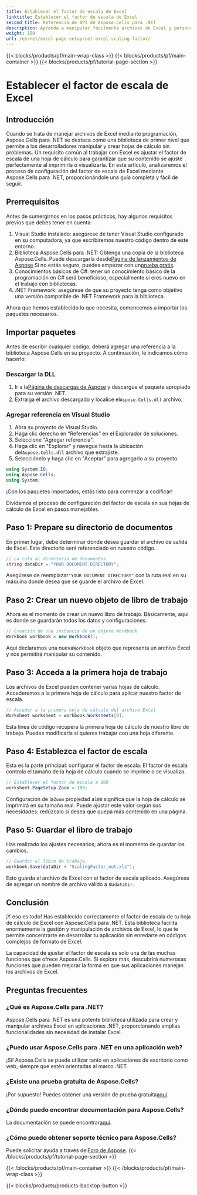 ```yaml
---
title: Establecer el factor de escala de Excel
linktitle: Establecer el factor de escala de Excel
second_title: Referencia de API de Aspose.Cells para .NET
description: Aprenda a manipular fácilmente archivos de Excel y personalizar el factor de escala usando Aspose.Cells para .NET.
weight: 180
url: /es/net/excel-page-setup/set-excel-scaling-factor/
---
```


{{< blocks/products/pf/main-wrap-class >}}
{{< blocks/products/pf/main-container >}}
{{< blocks/products/pf/tutorial-page-section >}}

# Establecer el factor de escala de Excel

## Introducción

Cuando se trata de manejar archivos de Excel mediante programación, Aspose.Cells para .NET se destaca como una biblioteca de primer nivel que permite a los desarrolladores manipular y crear hojas de cálculo sin problemas. Un requisito común al trabajar con Excel es ajustar el factor de escala de una hoja de cálculo para garantizar que su contenido se ajuste perfectamente al imprimirla o visualizarla. En este artículo, analizaremos el proceso de configuración del factor de escala de Excel mediante Aspose.Cells para .NET, proporcionándole una guía completa y fácil de seguir.

## Prerrequisitos

Antes de sumergirnos en los pasos prácticos, hay algunos requisitos previos que debes tener en cuenta:

1. Visual Studio instalado: asegúrese de tener Visual Studio configurado en su computadora, ya que escribiremos nuestro código dentro de este entorno.
2.  Biblioteca Aspose.Cells para .NET: Obtenga una copia de la biblioteca Aspose.Cells. Puede descargarla desde[Página de lanzamientos de Aspose](https://releases.aspose.com/cells/net/) Si no estás seguro, puedes empezar con un[prueba gratis](https://releases.aspose.com/).
3. Conocimientos básicos de C#: tener un conocimiento básico de la programación en C# será beneficioso, especialmente si eres nuevo en el trabajo con bibliotecas.
4. .NET Framework: asegúrese de que su proyecto tenga como objetivo una versión compatible de .NET Framework para la biblioteca.

Ahora que hemos establecido lo que necesita, comencemos a importar los paquetes necesarios.

## Importar paquetes

Antes de escribir cualquier código, deberá agregar una referencia a la biblioteca Aspose.Cells en su proyecto. A continuación, le indicamos cómo hacerlo:

### Descargar la DLL

1.  Ir a la[Página de descargas de Aspose](https://releases.aspose.com/cells/net/) y descargue el paquete apropiado para su versión .NET.
2.  Extraiga el archivo descargado y localice el`Aspose.Cells.dll` archivo.

### Agregar referencia en Visual Studio

1. Abra su proyecto de Visual Studio.
2. Haga clic derecho en “Referencias” en el Explorador de soluciones.
3. Seleccione "Agregar referencia". 
4.  Haga clic en "Explorar" y navegue hasta la ubicación del`Aspose.Cells.dll` archivo que extrajiste.
5. Selecciónelo y haga clic en "Aceptar" para agregarlo a su proyecto.

```csharp
using System.IO;
using Aspose.Cells;
using System;
```

¡Con los paquetes importados, estás listo para comenzar a codificar!

Dividamos el proceso de configuración del factor de escala en sus hojas de cálculo de Excel en pasos manejables.

## Paso 1: Prepare su directorio de documentos

En primer lugar, debe determinar dónde desea guardar el archivo de salida de Excel. Este directorio será referenciado en nuestro código. 

```csharp
// La ruta al directorio de documentos.
string dataDir = "YOUR DOCUMENT DIRECTORY";
```

Asegúrese de reemplazar`"YOUR DOCUMENT DIRECTORY"` con la ruta real en su máquina donde desea que se guarde el archivo de Excel.

## Paso 2: Crear un nuevo objeto de libro de trabajo

Ahora es el momento de crear un nuevo libro de trabajo. Básicamente, aquí es donde se guardarán todos los datos y configuraciones.

```csharp
// Creación de una instancia de un objeto Workbook
Workbook workbook = new Workbook();
```

 Aquí declaramos una nueva`Workbook` objeto que representa un archivo Excel y nos permitirá manipular su contenido.

## Paso 3: Acceda a la primera hoja de trabajo

Los archivos de Excel pueden contener varias hojas de cálculo. Accederemos a la primera hoja de cálculo para aplicar nuestro factor de escala.

```csharp
// Acceder a la primera hoja de cálculo del archivo Excel
Worksheet worksheet = workbook.Worksheets[0];
```

Esta línea de código recupera la primera hoja de cálculo de nuestro libro de trabajo. Puedes modificarla si quieres trabajar con una hoja diferente.

## Paso 4: Establezca el factor de escala

Esta es la parte principal: configurar el factor de escala. El factor de escala controla el tamaño de la hoja de cálculo cuando se imprime o se visualiza.

```csharp
// Establecer el factor de escala a 100
worksheet.PageSetup.Zoom = 100;
```

 Configuración de la`Zoom` propiedad a`100` significa que la hoja de cálculo se imprimirá en su tamaño real. Puede ajustar este valor según sus necesidades: redúzcalo si desea que quepa más contenido en una página.

## Paso 5: Guardar el libro de trabajo

Has realizado los ajustes necesarios; ahora es el momento de guardar los cambios.

```csharp
// Guardar el libro de trabajo.
workbook.Save(dataDir + "ScalingFactor_out.xls");
```

 Esto guarda el archivo de Excel con el factor de escala aplicado. Asegúrese de agregar un nombre de archivo válido a su`dataDir`.

## Conclusión

¡Y eso es todo! Has establecido correctamente el factor de escala de tu hoja de cálculo de Excel con Aspose.Cells para .NET. Esta biblioteca facilita enormemente la gestión y manipulación de archivos de Excel, lo que te permite concentrarte en desarrollar tu aplicación sin enredarte en códigos complejos de formato de Excel.

La capacidad de ajustar el factor de escala es solo una de las muchas funciones que ofrece Aspose.Cells. Si explora más, descubrirá numerosas funciones que pueden mejorar la forma en que sus aplicaciones manejan los archivos de Excel.

## Preguntas frecuentes

### ¿Qué es Aspose.Cells para .NET?  
Aspose.Cells para .NET es una potente biblioteca utilizada para crear y manipular archivos Excel en aplicaciones .NET, proporcionando amplias funcionalidades sin necesidad de instalar Excel.

### ¿Puedo usar Aspose.Cells para .NET en una aplicación web?  
¡Sí! Aspose.Cells se puede utilizar tanto en aplicaciones de escritorio como web, siempre que estén orientadas al marco .NET.

### ¿Existe una prueba gratuita de Aspose.Cells?  
 ¡Por supuesto! Puedes obtener una versión de prueba gratuita[aquí](https://releases.aspose.com/).

### ¿Dónde puedo encontrar documentación para Aspose.Cells?  
 La documentación se puede encontrar[aquí](https://reference.aspose.com/cells/net/).

### ¿Cómo puedo obtener soporte técnico para Aspose.Cells?  
 Puede solicitar ayuda a través del[Foro de Aspose](https://forum.aspose.com/c/cells/9).
{{< /blocks/products/pf/tutorial-page-section >}}

{{< /blocks/products/pf/main-container >}}
{{< /blocks/products/pf/main-wrap-class >}}

{{< blocks/products/products-backtop-button >}}
